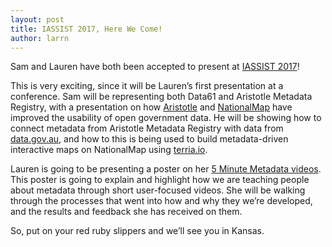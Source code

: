 ```yaml
---
layout: post
title: IASSIST 2017, Here We Come!
author: larrn
---
```


Sam and Lauren have both been accepted to present at [IASSIST 2017](http://www.iassist2017.org/)!

This is very exciting, since it will be Lauren’s first presentation at a conference.
Sam will be representing both Data61 and Aristotle Metadata Registry, with a presentation on how [Aristotle](http://www.aristotlemetadata.com/) and
[NationalMap](http://www.aristotlemetadata.com/) have improved the usability of open government data.
He will be showing how to connect metadata from Aristotle Metadata Registry with data from [data.gov.au](http://data.gov.au),
and how to this is being used to build metadata-driven interactive maps on NationalMap using [terria.io](http://terria.io/).

Lauren is going to be presenting a poster on her [5 Minute Metadata videos](https://www.youtube.com/playlist?list=PLBVCDZHCxQETFyJsPTOpGNauPpss7WNjC).
This poster is going to explain and highlight how we are teaching people about metadata through short user-focused videos.
She will be walking through the processes that went into how and why they we’re developed, and the results and feedback she has received on them.

So, put on your red ruby slippers and we’ll see you in Kansas.

